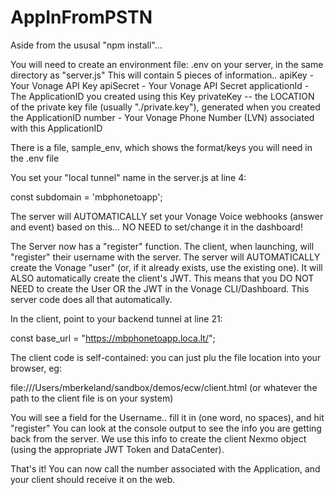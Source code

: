 # AppInFromPSTN

Aside from the ususal "npm install"...

You will need to create an environment file:
.env
on your server, in the same directory as "server.js"
This will contain 5 pieces of information..
apiKey   -   Your Vonage API Key
apiSecret  -  Your Vonage API Secret
applicationId  -  The ApplicationID you created using this Key
privateKey --  the LOCATION of the private key file (usually "./private.key"), generated when you created the ApplicationID
number  -   Your Vonage Phone Number (LVN) associated with this ApplicationID

There is a file, sample_env, which shows the format/keys you will need in the .env file


You set your "local tunnel" name in the server.js at line 4:

const subdomain = 'mbphonetoapp';

The server will AUTOMATICALLY set your Vonage Voice webhooks (answer and event) based on this... NO NEED to set/change it in the dashboard!

The Server now has a "register" function.  The client, when launching, will "register" their username with the server.
The server will AUTOMATICALLY create the Vonage "user" (or, if it already exists, use the existing one).  It will ALSO automatically create the client's JWT.
This means that you DO NOT NEED to create the User OR the JWT in the Vonage CLI/Dashboard.  This server code does all that automatically.


In the client, point to your backend tunnel at line 21:

const base_url = "https://mbphonetoapp.loca.lt/";

The client code is self-contained: you can just plu the file location into your browser, eg:

file:///Users/mberkeland/sandbox/demos/ecw/client.html
(or whatever the path to the client file is on your system)

You will see a field for the Username.. fill it in (one word, no spaces), and hit "register"
You can look at the console output to see the info you are getting back from the server.  We use this info to create the client Nexmo object (using the appropriate JWT Token and DataCenter).

That's it!  You can now call the number associated with the Application, and your client should receive it on the web.



